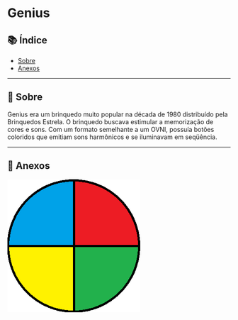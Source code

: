 # Genius

## 📚 Índice 

- [Sobre](#-sobre)
- [Anexos](#-anexos)

---

## 📖 Sobre

Genius era um brinquedo muito popular na década de 1980 distribuído pela Brinquedos Estrela. O brinquedo buscava estimular a memorização de cores e sons. Com um formato semelhante a um OVNI, possuía botões coloridos que emitiam sons harmônicos e se iluminavam em seqüência.

---

## 📌 Anexos

<img src="imagem/icone.png">
